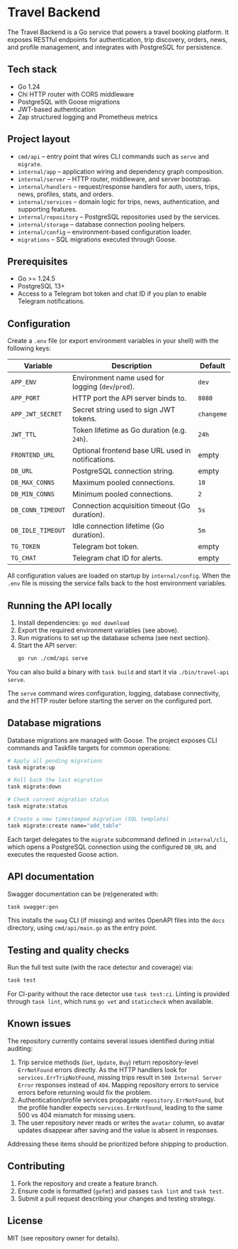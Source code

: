 # Travel Backend

The Travel Backend is a Go service that powers a travel booking platform. It exposes RESTful endpoints for authentication, trip discovery, orders, news, and profile management, and integrates with PostgreSQL for persistence.

## Tech stack
- Go 1.24
- Chi HTTP router with CORS middleware
- PostgreSQL with Goose migrations
- JWT-based authentication
- Zap structured logging and Prometheus metrics

## Project layout
- `cmd/api` – entry point that wires CLI commands such as `serve` and `migrate`.
- `internal/app` – application wiring and dependency graph composition.
- `internal/server` – HTTP router, middleware, and server bootstrap.
- `internal/handlers` – request/response handlers for auth, users, trips, news, profiles, stats, and orders.
- `internal/services` – domain logic for trips, news, authentication, and supporting features.
- `internal/repository` – PostgreSQL repositories used by the services.
- `internal/storage` – database connection pooling helpers.
- `internal/config` – environment-based configuration loader.
- `migrations` – SQL migrations executed through Goose.

## Prerequisites
- Go >= 1.24.5
- PostgreSQL 13+
- Access to a Telegram bot token and chat ID if you plan to enable Telegram notifications.

## Configuration
Create a `.env` file (or export environment variables in your shell) with the following keys:

| Variable | Description | Default |
| --- | --- | --- |
| `APP_ENV` | Environment name used for logging (`dev`/`prod`). | `dev` |
| `APP_PORT` | HTTP port the API server binds to. | `8080` |
| `APP_JWT_SECRET` | Secret string used to sign JWT tokens. | `changeme` |
| `JWT_TTL` | Token lifetime as Go duration (e.g. `24h`). | `24h` |
| `FRONTEND_URL` | Optional frontend base URL used in notifications. | empty |
| `DB_URL` | PostgreSQL connection string. | empty |
| `DB_MAX_CONNS` | Maximum pooled connections. | `10` |
| `DB_MIN_CONNS` | Minimum pooled connections. | `2` |
| `DB_CONN_TIMEOUT` | Connection acquisition timeout (Go duration). | `5s` |
| `DB_IDLE_TIMEOUT` | Idle connection lifetime (Go duration). | `5m` |
| `TG_TOKEN` | Telegram bot token. | empty |
| `TG_CHAT` | Telegram chat ID for alerts. | empty |

All configuration values are loaded on startup by `internal/config`. When the `.env` file is missing the service falls back to the host environment variables.

## Running the API locally
1. Install dependencies: `go mod download`
2. Export the required environment variables (see above).
3. Run migrations to set up the database schema (see next section).
4. Start the API server:
   ```bash
   go run ./cmd/api serve


You can also build a binary with `task build` and start it via `./bin/travel-api serve`.

The `serve` command wires configuration, logging, database connectivity, and the HTTP router before starting the server on the configured port.

## Database migrations

Database migrations are managed with Goose. The project exposes CLI commands and Taskfile targets for common operations:

```bash
# Apply all pending migrations
task migrate:up

# Roll back the last migration
task migrate:down

# Check current migration status
task migrate:status

# Create a new timestamped migration (SQL template)
task migrate:create name="add_table"
```

Each target delegates to the `migrate` subcommand defined in `internal/cli`, which opens a PostgreSQL connection using the configured `DB_URL` and executes the requested Goose action.

## API documentation

Swagger documentation can be (re)generated with:

```bash
task swagger:gen
```

This installs the `swag` CLI (if missing) and writes OpenAPI files into the `docs` directory, using `cmd/api/main.go` as the entry point.

## Testing and quality checks

Run the full test suite (with the race detector and coverage) via:

```bash
task test
```

For CI-parity without the race detector use `task test:ci`. Linting is provided through `task lint`, which runs `go vet` and `staticcheck` when available.

## Known issues

The repository currently contains several issues identified during initial auditing:

1. Trip service methods (`Get`, `Update`, `Buy`) return repository-level `ErrNotFound` errors directly. As the HTTP handlers look for `services.ErrTripNotFound`, missing trips result in `500 Internal Server Error` responses instead of `404`. Mapping repository errors to service errors before returning would fix the problem.
2. Authentication/profile services propagate `repository.ErrNotFound`, but the profile handler expects `services.ErrNotFound`, leading to the same 500 vs 404 mismatch for missing users.
3. The user repository never reads or writes the `avatar` column, so avatar updates disappear after saving and the value is absent in responses.

Addressing these items should be prioritized before shipping to production.

## Contributing

1. Fork the repository and create a feature branch.
2. Ensure code is formatted (`gofmt`) and passes `task lint` and `task test`.
3. Submit a pull request describing your changes and testing strategy.

## License

MIT (see repository owner for details).
